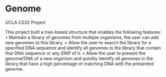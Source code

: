 # Genome
UCLA CS32 Project

This project built a tree-based structure that enables the following features:
• Maintain a library of genomes from multiple organisms; the user can add new
genomes to this library.
• Allow the user to search the library for a specified DNA sequence and identify all
genomes in the library that contain that DNA sequence or any SNiP of it.
• Allow the user to present the genome/DNA of a new organism and quickly
identify all genomes in the library that have a high percentage of matching DNA
with the presented genome.
